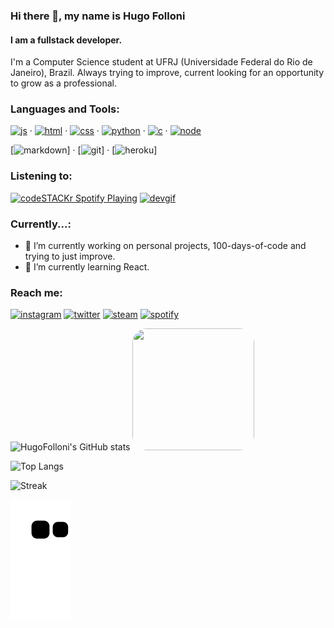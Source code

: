 ### Hi there 👋, my name is Hugo Folloni
#### I am a fullstack developer.
I'm a Computer Science student at UFRJ (Universidade Federal do Rio de Janeiro), Brazil.
Always trying to improve, current looking for an opportunity to grow as a professional.


### Languages and Tools: 
[<img src='https://img.shields.io/badge/JavaScript-323330?style=for-the-badge&logo=javascript&logoColor=F7DF1E' alt='js' height='40'>](https://github.com/hugofolloni) · [<img src='https://img.shields.io/badge/HTML5-E34F26?style=for-the-badge&logo=html5&logoColor=white' alt='html' height='40'>](https://github.com/hugofolloni) · [<img src='https://img.shields.io/badge/CSS3-1572B6?style=for-the-badge&logo=css3&logoColor=white' alt='css' height='40'>](https://github.com/hugofolloni) · [<img src='https://img.shields.io/badge/Python-3776AB?style=for-the-badge&logo=python&logoColor=white' alt='python' height='40'>](https://github.com/hugofolloni) · [<img src='https://img.shields.io/badge/C-00599C?style=for-the-badge&logo=c&logoColor=white' alt='c' height='40'>](https://github.com/hugofolloni) · [<img src='https://img.shields.io/badge/Node.js-339933?style=for-the-badge&logo=nodedotjs&logoColor=white' alt='node' height='40'>](https://github.com/hugofolloni)

[<img src='https://img.shields.io/badge/Markdown-000000?style=for-the-badge&logo=markdown&logoColor=white' alt='markdown' height='40'>] · [<img src='https://img.shields.io/badge/Git-F05032?style=for-the-badge&logo=git&logoColor=white' alt='git' height='40'>] · [<img src='https://img.shields.io/badge/Heroku-430098?style=for-the-badge&logo=heroku&logoColor=white' alt='heroku' height='40'>] 

### Listening to:
[<img src="https://spotify-ruddy.vercel.app/api/spotify" alt="codeSTACKr Spotify Playing" width="350">](https://open.spotify.com/user/222ysmwoafqvdw435hrwqqsdi?si=1286829d904947e6) [<img src="https://raw.githubusercontent.com/TheDudeThatCode/TheDudeThatCode/master/Assets/Developer.gif" alt="devgif" width="150"  />](https://open.spotify.com/user/222ysmwoafqvdw435hrwqqsdi?si=1286829d904947e6) 

### Currently...:
- 🔭 I’m currently working on personal projects, 100-days-of-code and trying to just improve.
- 🌱 I’m currently learning React.

### Reach me:
[<img src='https://img.shields.io/badge/Instagram-E4405F?style=for-the-badge&logo=instagram&logoColor=white' alt='instagram' height='40'>](https://instagram.com/hugofolloni)  [<img src='https://img.shields.io/badge/Twitter-1DA1F2?style=for-the-badge&logo=twitter&logoColor=white' alt='twitter' height='40'>](https://twitter.com/hugofolloni)  [<img src='https://img.shields.io/badge/Steam-000000?style=for-the-badge&logo=steam&logoColor=white' alt='steam' height='40'>](https://steamcommunity.com/id/hueyzin)  [<img src='https://img.shields.io/badge/Spotify-1ED760?&style=for-the-badge&logo=spotify&logoColor=white' alt='spotify' height='40'>](https://open.spotify.com/user/222ysmwoafqvdw435hrwqqsdi?si=1286829d904947e6)  

![HugoFolloni's GitHub stats](https://github-readme-stats.vercel.app/api?username=hugofolloni&show_icons=true&theme=radical)  <img src="https://media1.tenor.com/images/abde8d9dbb4fcb0b07ce2586f39346f6/tenor.gif?itemid=16412621" width="195" height="195" style='border-radius: 12%;'/> 

![Top Langs](https://github-readme-stats.vercel.app/api/top-langs/?username=hugofolloni&layout=compact&langs_count=7&theme=radical&hide=php)

![Streak](https://github-readme-streak-stats.herokuapp.com/?user=hugofolloni&theme=radical)

![Snake animation](https://github.com/hugofolloni/hugofolloni/blob/output/github-contribution-grid-snake.svg)
